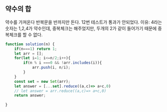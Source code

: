 ## 약수의 합

약수를  가져온다
반복문을 반까지만 돈다.
 12번 테스트가 통과가 안되었다.
이유: 4라는 숫자는 1,2,4가 약수인데, 중복체크는 해주었지만, 두개의 2가 같이 들어가기 때문에 중복체크를 할 수 없다. 

```js
function solution(n) {
    if(n===1) return 1;
    let arr = [];
    for(let i=1; i<=n/2;i++){
        if(n % i ===0 && !arr.includes(i)){
            arr.push(i, n/i);
        } 
    }
    const set = new Set(arr);
    let answer = [...set].reduce((a,c)=> a+c,0)
    // let answer = arr.reduce((a,c)=> a+c,0)
    return answer;
    
}
```